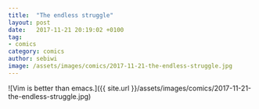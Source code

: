 ```yaml
---
title:  "The endless struggle"
layout: post
date:   2017-11-21 20:19:02 +0100
tag:
- comics
category: comics
author: sebiwi
image: /assets/images/comics/2017-11-21-the-endless-struggle.jpg
---
```


![Vim is better than emacs.]({{ site.url }}/assets/images/comics/2017-11-21-the-endless-struggle.jpg)
